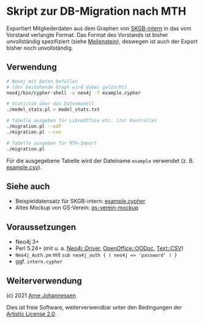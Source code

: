 Skript zur DB-Migration nach MTH
================================

Exportiert Mitgliederdaten aus dem Graphen von [SKGB-intern][]
in das vom Vorstand verlangte Format.
Das Format des Vorstands ist bisher unvollständig spezifiziert
(siehe [Meilenstein][]), deswegen ist auch der Export bisher
noch unvollständig.

[SKGB-intern]: https://github.com/skgb/intern
[Meilenstein]: https://github.com/skgb/migration-intern-mth/milestone/1


Verwendung
----------

````sh
# Neo4j mit Daten befüllen
# (der bestehende Graph wird dabei gelöscht)
neo4j/bin/cypher-shell -u neo4j -f example.cypher

# Statistik über das Datenmodell
./model_stats.pl > model_stats.txt

# Tabelle ausgeben für LibreOffice etc. (zur Kontrolle)
./migration.pl --odf
./migration.pl --csv

# Tabelle ausgeben für MTH-Import
./migration.pl
````

Für die ausgegebene Tabelle wird der Dateiname `example` verwendet
(z. B. [example.csv][]).

[example.csv]: https://github.com/skgb/migration-intern-mth/blob/main/example.csv


Siehe auch
----------

- Beispieldatensatz für SKGB-intern: [example.cypher][]
- Altes Mockup von GS-Verein: [gs-verein-mockup][]

[example.cypher]: https://github.com/skgb/migration-intern-mth/blob/main/example.cypher
[gs-verein-mockup]: https://skgb.github.io/migration-intern-mth/gs-verein


Voraussetzungen
---------------

- Neo4j 3+
- Perl 5.24+ (mit u. a. [Neo4j::Driver][], [OpenOffice::OODoc][], [Text::CSV][])
- `Neo4j_Auth.pm` mit `sub neo4j_auth { ( neo4j => 'password' ) }`
- ggf. `intern.cypher`

[Neo4j::Driver]: https://metacpan.org/release/Neo4j-Driver
[Text::CSV]: https://metacpan.org/release/Text-CSV
[OpenOffice::OODoc]: https://metacpan.org/release/OpenOffice-OODoc


Weiterverwendung
----------------

(c) 2021 [Arne Johannessen](https://arne.johannessen.de/)

Dies ist freie Software, weiterverwendbar unter den Bedingungen der
[Artistic License 2.0](https://github.com/skgb/migration-intern-mth/blob/main/LICENSE).
